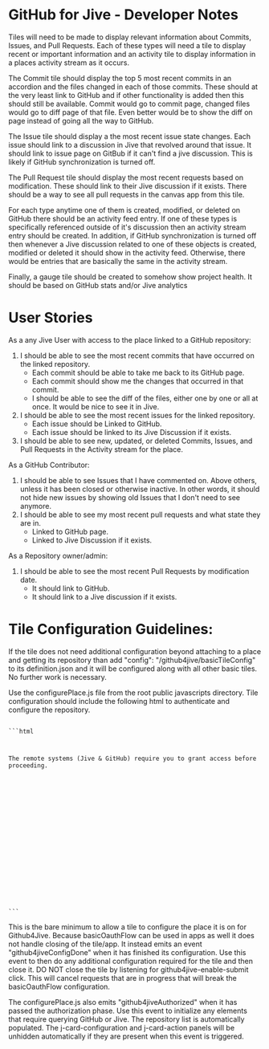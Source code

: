 GitHub for Jive - Developer Notes
=================================

Tiles will need to be made to display relevant information about Commits, Issues, and Pull Requests.
Each of these types will need a tile to display recent or important information and an activity tile 
to display information in a places activity stream as it occurs.

The Commit tile should display the top 5 most recent commits in an accordion and the files changed in each of those
commits. These should at the very least link to GitHub and if other functionality is added then this 
should still be available. Commit would go to commit page, changed files would go to diff page of that
file. Even better would be to show the diff on page instead of going all the way to GitHub.

The Issue tile should display a the most recent issue state changes. Each issue should link to a discussion in
Jive that revolved around that issue. It should link to issue page on GitBub if it can't find a jive discussion.
This is likely if GitHub synchronization is turned off.

The Pull Request tile should display the most recent requests based on modification. These should link to their Jive
discussion if it exists. There should be a way to see all pull requests in the canvas app from this tile. 

For each type anytime one of them is created, modified, or deleted on GitHub there should be an activity feed entry.
If one of these types is specifically referenced outside of it's discussion then an activity stream entry should be created.
In addition, if GitHub synchronization is turned off then whenever a Jive discussion related to one of these objects 
is created, modified or deleted it should show in the activity feed. Otherwise, there would be entries that are basically
the same in the activity stream.

Finally, a gauge tile should be created to somehow show project health. It should be based on GitHub stats and/or Jive analytics


User Stories
============

As a any Jive User with access to the place linked to a GitHub repository:
<ol>
    <li>I should be able to see the most recent commits that have occurred on the linked repository.
        <ul>
            <li>Each commit should be able to take me back to its GitHub page.</li>
            <li>Each commit should show me the changes that occurred in that commit.</li>
            <li>I should be able to see the diff of the files, either one by one or all at once. It would be nice to see it in Jive.</li>
        </ul>
    </li>
    <li>I should be able to see the most recent issues for the linked repository.
        <ul>
            <li>Each issue should be Linked to GitHub.</li>
            <li>Each issue should be linked to its Jive Discussion if it exists.</li>
        </ul>
    </li>
    <li>
        I should be able to see new, updated, or deleted Commits, Issues, and Pull Requests in the Activity stream for the place.
    </li>
</ol>

As a GitHub Contributor:
<ol>
    <li>I should be able to see Issues that I have commented on. Above others, unless it has been closed or otherwise inactive. 
    In other words, it should not hide new issues by showing old Issues that I don't need to see anymore.</li>
    <li>I should be able to see my most recent pull requests and what state they are in.
        <ul>
            <li>Linked to GitHub page.</li>
            <li>Linked to Jive Discussion if it exists.</li>
        </ul>
    </li>
</ol>

As a Repository owner/admin:
<ol>
    <li>I should be able to see the most recent Pull Requests by modification date.
        <ul>
            <li>It should link to GitHub.</li>
            <li>It should link to a Jive discussion if it exists.</li>
        </ul>
    </li>
</ol>


Tile Configuration Guidelines:
=============================

If the tile does not need additional configuration beyond attaching to a place and getting its 
repository than add "config": "/github4jive/basicTileConfig" to its definition.json and it will 
be configured along with all other basic tiles. No further work is necessary.

<p>Use the configurePlace.js file from the root public javascripts directory.
Tile configuration should include the following html to authenticate and configure the repository.</p>
<code>
```html
<div id="j-card-authentication" class="j-card" >
     <p>The remote systems (Jive &amp; GitHub) require you to grant access before proceeding.</p>
     <div>
        <a id="github4jive-jive-authorize" href="javascript:void(0);" style="display: none;">Authorize Jive</a>
        <div id="github4jive-jive-authorize-success" style="display: none;">
            <span>Jive Authorized - OK</span>
        </div>
     </div>
     <br/>
     <div>
        <a id="github4jive-github-authorize" href="javascript:void(0);" style="display: none;">Authorize GitHub</a>
        <div id="github4jive-github-authorize-success" style="display: none;">
            <span>GitHub Authorized - OK</span>
        </div>
     </div>
 </div>

 <div id="j-card-configuration" class="j-card" style="display: none;">
     <br/>
     <div class="form-group">
        <label for="projectList">Repository: </label>
        <div class="bootstrap-select-overlay">
            <span id="loader" ><span></span></span><select id="projectList" class="form-control"></select>
        </div>
     </div>
     <div class="form-group">
        <input id="github4jive-enable-submit" type="button" value="Save" class="btn btn-primary"/>
     </div>
 </div>
```
</code>

This is the bare minimum to allow a tile to configure the place it is on for Github4Jive. Because basicOauthFlow
can be used in apps as well it does not handle closing of the tile/app. It instead emits an event "github4jiveConfigDone"
when it has finished its configuration. Use this event to then do any additional configuration required for the tile
and then close it. DO NOT close the tile by listening for github4jive-enable-submit click. This will cancel requests that
are in progress that will break the basicOauthFlow configuration.

The configurePlace.js also emits "github4jiveAuthorized" when it has passed the authorization phase.  Use this event to
initialize any elements that require querying GitHub or Jive. The repository list is automatically populated.
The j-card-configuration and j-card-action panels will be unhidden automatically if they are present when this event
is triggered.

